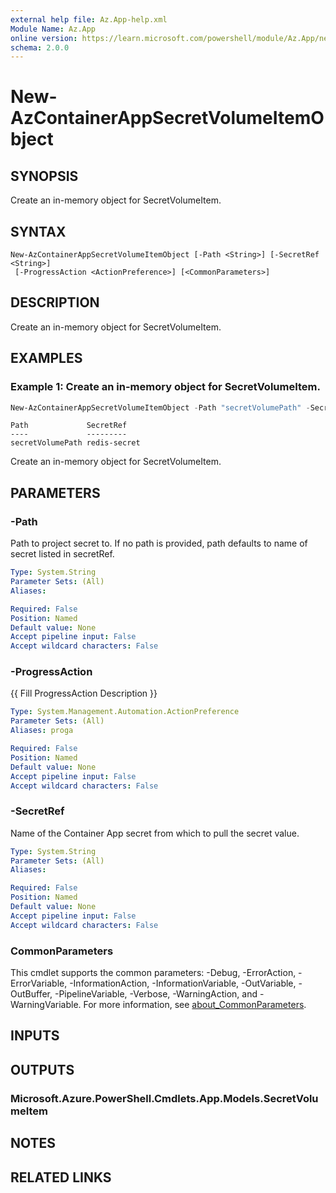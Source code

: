 ```yaml
---
external help file: Az.App-help.xml
Module Name: Az.App
online version: https://learn.microsoft.com/powershell/module/Az.App/new-azcontainerappsecretvolumeitemobject
schema: 2.0.0
---
```


# New-AzContainerAppSecretVolumeItemObject

## SYNOPSIS
Create an in-memory object for SecretVolumeItem.

## SYNTAX

```
New-AzContainerAppSecretVolumeItemObject [-Path <String>] [-SecretRef <String>]
 [-ProgressAction <ActionPreference>] [<CommonParameters>]
```

## DESCRIPTION
Create an in-memory object for SecretVolumeItem.

## EXAMPLES

### Example 1: Create an in-memory object for SecretVolumeItem.
```powershell
New-AzContainerAppSecretVolumeItemObject -Path "secretVolumePath" -SecretRef "redis-secret"
```

```output
Path             SecretRef
----             ---------
secretVolumePath redis-secret
```

Create an in-memory object for SecretVolumeItem.

## PARAMETERS

### -Path
Path to project secret to.
If no path is provided, path defaults to name of secret listed in secretRef.

```yaml
Type: System.String
Parameter Sets: (All)
Aliases:

Required: False
Position: Named
Default value: None
Accept pipeline input: False
Accept wildcard characters: False
```

### -ProgressAction
{{ Fill ProgressAction Description }}

```yaml
Type: System.Management.Automation.ActionPreference
Parameter Sets: (All)
Aliases: proga

Required: False
Position: Named
Default value: None
Accept pipeline input: False
Accept wildcard characters: False
```

### -SecretRef
Name of the Container App secret from which to pull the secret value.

```yaml
Type: System.String
Parameter Sets: (All)
Aliases:

Required: False
Position: Named
Default value: None
Accept pipeline input: False
Accept wildcard characters: False
```

### CommonParameters
This cmdlet supports the common parameters: -Debug, -ErrorAction, -ErrorVariable, -InformationAction, -InformationVariable, -OutVariable, -OutBuffer, -PipelineVariable, -Verbose, -WarningAction, and -WarningVariable. For more information, see [about_CommonParameters](http://go.microsoft.com/fwlink/?LinkID=113216).

## INPUTS

## OUTPUTS

### Microsoft.Azure.PowerShell.Cmdlets.App.Models.SecretVolumeItem

## NOTES

## RELATED LINKS
